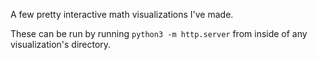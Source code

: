 A few pretty interactive math visualizations I've made.

These can be run by running `python3 -m http.server` from inside of any 
visualization's directory.